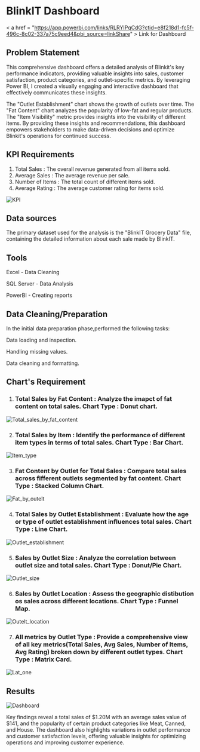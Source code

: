 # BlinkIT Dashboard

< a href = "https://app.powerbi.com/links/RLRYIPqCdG?ctid=e8f218d1-fc5f-496c-8c02-337a75c9eed4&pbi_source=linkShare"  > Link for Dashboard</a>

## Problem Statement

This comprehensive dashboard offers a detailed analysis of Blinkit's key performance indicators, providing valuable insights into sales, customer satisfaction, product categories, and outlet-specific metrics. By leveraging Power BI, I created a visually engaging and interactive dashboard that effectively communicates these insights.

The "Outlet Establishment" chart shows the growth of outlets over time. The "Fat Content" chart analyzes the popularity of low-fat and regular products. The "Item Visibility" metric provides insights into the visibility of different items. By providing these insights and recommendations, this dashboard empowers stakeholders to make data-driven decisions and optimize Blinkit's operations for continued success.

## KPI Requirements

1. Total Sales : The overall revenue generated from all items sold.
2. Average Sales : The average revenue per sale.
3. Number of Items : The total count of different items sold.
4. Average Rating : The average customer rating for items sold.

![KPI](https://github.com/user-attachments/assets/6dedec5a-4f60-4a0d-86e8-a1764570fb3e)


## Data sources 

The primary dataset used for the analysis is the "BlinkIT Grocery Data" file, containing the detailed information about each sale made by BlinkIT.

## Tools

Excel - Data Cleaning

SQL Server - Data Analysis

PowerBI - Creating reports

## Data Cleaning/Preparation

In the initial data preparation phase,performed the following tasks:

Data loading and inspection.

Handling missing values.

Data cleaning and formatting.

## Chart's Requirement

1. ### Total Sales by Fat Content : Analyze the imapct of fat content on total sales. Chart Type : Donut chart. 

   
![Total_sales_by_fat_content](https://github.com/user-attachments/assets/4b817873-9219-4c8e-aa15-2b9fc10a3692)



2. ### Total Sales by Item : Identify the performance of different item types in terms of total sales. Chart Type : Bar Chart.

   
![Item_type](https://github.com/user-attachments/assets/a14197b5-4e43-4013-bab6-4f4426a84ef5)



3. ### Fat Content by Outlet for Total Sales : Compare total sales across fifferent outlets segmented by fat content. Chart Type : Stacked Column Chart.

   

![Fat_by_outelt](https://github.com/user-attachments/assets/42a939d0-a7e3-460c-a4aa-67baf76d67f9)


   
4. ### Total Sales by Outlet Establishment : Evaluate how the age or type of outlet establishment influences total sales. Chart Type : Line Chart.

   
![Outlet_establishment](https://github.com/user-attachments/assets/7dfb1df0-f972-451b-8360-a18117fbc0c2)



5. ### Sales by Outlet Size : Analyze the correlation between outlet size and total sales. Chart Type : Donut/Pie Chart.

    
![Outlet_size](https://github.com/user-attachments/assets/050c2855-8c51-4c76-a31c-bb16cb87094d)



6. ### Sales by Outlet Location : Assess the geographic distibution os sales across different locations. Chart Type : Funnel Map.

    
![Outelt_location](https://github.com/user-attachments/assets/19eaef55-779d-4a86-a486-acda0737f1ca)



7. ### All metrics by Outlet Type : Provide a comprehensive view of all key metrics(Total Sales, Avg Sales, Number of Items, Avg Rating) broken down by different outlet types. Chart Type : Matrix Card.

    
![Lat_one](https://github.com/user-attachments/assets/83378e43-78bf-4555-9800-924fe1bf79e7)



## Results


![Dashboard](https://github.com/user-attachments/assets/986b9b2c-3b87-4a20-84cb-64f434d2cd42)



Key findings reveal a total sales of $1.20M with an average sales value of $141, and the popularity of certain product categories like Meat, Canned, and House. 
The dashboard also highlights variations in outlet performance and customer satisfaction levels, offering valuable insights for optimizing operations and improving customer experience.



